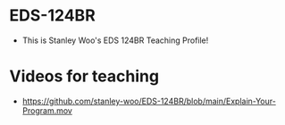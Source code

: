 # EDS-124BR
* This is Stanley Woo's EDS 124BR Teaching Profile! 

# Videos for teaching
* https://github.com/stanley-woo/EDS-124BR/blob/main/Explain-Your-Program.mov
